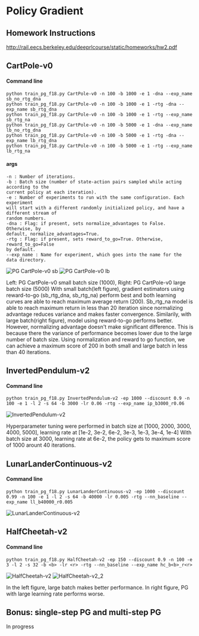 # Policy Gradient
## Homework Instructions
http://rail.eecs.berkeley.edu/deeprlcourse/static/homeworks/hw2.pdf

## CartPole-v0
#### Command line
```
python train_pg_f18.py CartPole-v0 -n 100 -b 1000 -e 1 -dna --exp_name sb_no_rtg_dna
python train_pg_f18.py CartPole-v0 -n 100 -b 1000 -e 1 -rtg -dna --exp_name sb_rtg_dna
python train_pg_f18.py CartPole-v0 -n 100 -b 1000 -e 1 -rtg --exp_name sb_rtg_na
python train_pg_f18.py CartPole-v0 -n 100 -b 5000 -e 1 -dna --exp_name lb_no_rtg_dna
python train_pg_f18.py CartPole-v0 -n 100 -b 5000 -e 1 -rtg -dna --exp_name lb_rtg_dna
python train_pg_f18.py CartPole-v0 -n 100 -b 5000 -e 1 -rtg --exp_name lb_rtg_na
```
#### args
```
-n : Number of iterations.
-b : Batch size (number of state-action pairs sampled while acting according to the
current policy at each iteration).
-e : Number of experiments to run with the same configuration. Each experiment
will start with a different randomly initialized policy, and have a different stream of
random numbers.
-dna : Flag: if present, sets normalize_advantages to False. Otherwise, by
default, normalize_advantages=True.
-rtg : Flag: if present, sets reward_to_go=True. Otherwise, reward_to_go=False
by default.
--exp_name : Name for experiment, which goes into the name for the data directory.
```
![PG CartPole-v0 sb](figure/average_return.png)
![PG CartPole-v0 lb](figure/lb_avg_return.png)


Left: PG CartPole-v0 small batch size (1000), Right: PG CartPole-v0 large batch size (5000)
With small batch(left figure), gradient estimators using reward-to-go (sb_rtg_dna, sb_rtg_na) perform best and both learning curves are able to reach maximum average return (200). Sb_rtg_na model is able to reach maximum return in less than 20 iteration since normalizing advantage reduces variance and makes faster convergence. Similarily, with large batch(right figure), model using reward-to-go performs better. However, normalizing advantage doesn't make significant difference. This is because there the variance of performance becomes lower due to the large number of batch size. Using normalization and reward to go function, we can achieve a maximum score of 200 in both small and large batch in less than 40 iterations.


## InvertedPendulum-v2
#### Command line
```
python train_pg_f18.py InvertedPendulum-v2 -ep 1000 --discount 0.9 -n 100 -e 1 -l 2 -s 64 -b 3000 -lr 0.06 -rtg --exp_name ip_b3000_r0.06 

```
![InvertedPendulum-v2](figure/ip_maximum.png)

Hyperparameter tuning were performed in batch size at [1000, 2000, 3000, 4000, 5000], learning rate at [1e-2, 3e-2, 6e-2, 3e-3, 1e-3, 3e-4, 1e-4]
With batch size at 3000, learning rate at 6e-2, the policy gets to maximum score of 1000 arount 40 iterations.


## LunarLanderContinuous-v2
#### Command line
```
python train_pg_f18.py LunarLanderContinuous-v2 -ep 1000 --discount 0.99 -n 100 -e 1 -l 2 -s 64 -b 40000 -lr 0.005 -rtg --nn_baseline --exp_name ll_b40000_r0.005
```
![LunarLanderContinuous-v2](figure/lunar_avg.png)


## HalfCheetah-v2
#### Command line
```
python train_pg_f18.py HalfCheetah-v2 -ep 150 --discount 0.9 -n 100 -e 3 -l 2 -s 32 -b <b> -lr <r> -rtg --nn_baseline --exp_name hc_b<b>_r<r>
```
![HalfCheetah-v2](figure/hc_1.png)
![HalfCheetah-v2_2](figure/hc_2.png)

In the left figure, large batch makes better performance. In right figure, PG with large learning rate performs worse.


## Bonus: single-step PG and multi-step PG
In progress





